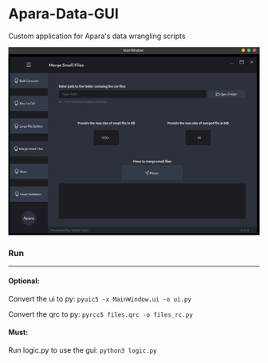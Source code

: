 # Apara-Data-GUI
Custom application for Apara's data wrangling scripts

![Untitled](readme_images/Untitled.png)

### Run
---
#### Optional:
Convert the ui to py: `pyuic5 -x MainWindow.ui -o ui.py`

Convert the qrc to py: `pyrcc5 files.qrc -o files_rc.py`


#### Must:
Run logic.py to use the gui: `python3 logic.py`
